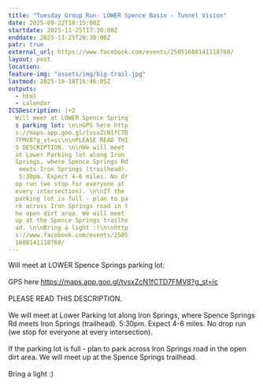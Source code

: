 ```yaml
---
title: "Tuesday Group Run- LOWER Spence Basin - Tunnel Vision"
date: 2025-09-22T18:15:00Z
startdate: 2025-11-25T17:30:00Z
enddate: 2025-11-25T20:30:00Z
patr: true
external_url: https://www.facebook.com/events/25051608141118760/
layout: post
location: 
feature-img: "assets/img/big-trail.jpg"
lastmod: 2025-10-18T16:46:05Z
outputs:
  - html
  - calendar
ICSDescription: |+2
  Will meet at LOWER Spence Spring  s parking lot: \n\nGPS here http  s://maps.app.goo.gl/tvsxZcN1fCTD  7FMV8?g_st=ic\n\nPLEASE READ THI  S DESCRIPTION. \n\nWe will meet   at Lower Parking lot along Iron   Springs, where Spence Springs Rd   meets Iron Springs (trailhead).   5:30pm. Expect 4-6 miles. No dr  op run (we stop for everyone at   every intersection). \n\nIf the   parking lot is full - plan to pa  rk across Iron Springs road in t  he open dirt area. We will meet   up at the Spence Springs trailhe  ad. \n\nBring a light :)\n\nhttp  s://www.facebook.com/events/2505  1608141118760/
---
```


Will meet at LOWER Spence Springs parking lot&#58; <br>
  <br>
  GPS here [https://maps.app.goo.gl/tvsxZcN1fCTD7FMV8?g_st=ic<br>
](https://maps.app.goo.gl/tvsxZcN1fCTD7FMV8?g_st=ic<br>
)  <br>
  PLEASE READ THIS DESCRIPTION. <br>
  <br>
  We will meet at Lower Parking lot along Iron Springs, where Spence Springs Rd meets Iron Springs (trailhead). 5&#58;30pm. Expect 4-6 miles. No drop run (we stop for everyone at every intersection). <br>
  <br>
  If the parking lot is full - plan to park across Iron Springs road in the open dirt area. We will meet up at the Spence Springs trailhead. <br>
  <br>
  Bring a light &#58;)<br>
  <br>
  
